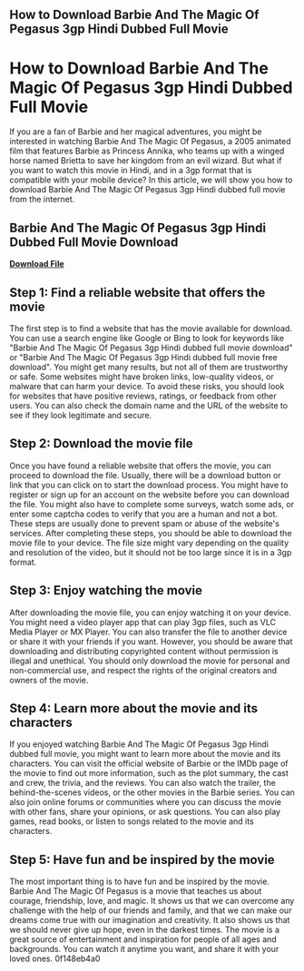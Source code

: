 ## How to Download Barbie And The Magic Of Pegasus 3gp Hindi Dubbed Full Movie

  
# How to Download Barbie And The Magic Of Pegasus 3gp Hindi Dubbed Full Movie
 
If you are a fan of Barbie and her magical adventures, you might be interested in watching Barbie And The Magic Of Pegasus, a 2005 animated film that features Barbie as Princess Annika, who teams up with a winged horse named Brietta to save her kingdom from an evil wizard. But what if you want to watch this movie in Hindi, and in a 3gp format that is compatible with your mobile device? In this article, we will show you how to download Barbie And The Magic Of Pegasus 3gp Hindi dubbed full movie from the internet.
 
## Barbie And The Magic Of Pegasus 3gp Hindi Dubbed Full Movie Download


[**Download File**](https://www.google.com/url?q=https%3A%2F%2Fssurll.com%2F2tLvNu&sa=D&sntz=1&usg=AOvVaw2yQWubq6XPZ9ZZAUJImTJw)

 
## Step 1: Find a reliable website that offers the movie
 
The first step is to find a website that has the movie available for download. You can use a search engine like Google or Bing to look for keywords like "Barbie And The Magic Of Pegasus 3gp Hindi dubbed full movie download" or "Barbie And The Magic Of Pegasus 3gp Hindi dubbed full movie free download". You might get many results, but not all of them are trustworthy or safe. Some websites might have broken links, low-quality videos, or malware that can harm your device. To avoid these risks, you should look for websites that have positive reviews, ratings, or feedback from other users. You can also check the domain name and the URL of the website to see if they look legitimate and secure.
 
## Step 2: Download the movie file
 
Once you have found a reliable website that offers the movie, you can proceed to download the file. Usually, there will be a download button or link that you can click on to start the download process. You might have to register or sign up for an account on the website before you can download the file. You might also have to complete some surveys, watch some ads, or enter some captcha codes to verify that you are a human and not a bot. These steps are usually done to prevent spam or abuse of the website's services. After completing these steps, you should be able to download the movie file to your device. The file size might vary depending on the quality and resolution of the video, but it should not be too large since it is in a 3gp format.
 
## Step 3: Enjoy watching the movie
 
After downloading the movie file, you can enjoy watching it on your device. You might need a video player app that can play 3gp files, such as VLC Media Player or MX Player. You can also transfer the file to another device or share it with your friends if you want. However, you should be aware that downloading and distributing copyrighted content without permission is illegal and unethical. You should only download the movie for personal and non-commercial use, and respect the rights of the original creators and owners of the movie.
  
## Step 4: Learn more about the movie and its characters
 
If you enjoyed watching Barbie And The Magic Of Pegasus 3gp Hindi dubbed full movie, you might want to learn more about the movie and its characters. You can visit the official website of Barbie or the IMDb page of the movie to find out more information, such as the plot summary, the cast and crew, the trivia, and the reviews. You can also watch the trailer, the behind-the-scenes videos, or the other movies in the Barbie series. You can also join online forums or communities where you can discuss the movie with other fans, share your opinions, or ask questions. You can also play games, read books, or listen to songs related to the movie and its characters.
 
## Step 5: Have fun and be inspired by the movie
 
The most important thing is to have fun and be inspired by the movie. Barbie And The Magic Of Pegasus is a movie that teaches us about courage, friendship, love, and magic. It shows us that we can overcome any challenge with the help of our friends and family, and that we can make our dreams come true with our imagination and creativity. It also shows us that we should never give up hope, even in the darkest times. The movie is a great source of entertainment and inspiration for people of all ages and backgrounds. You can watch it anytime you want, and share it with your loved ones.
 0f148eb4a0
